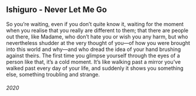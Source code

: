 ## Ishiguro - Never Let Me Go

So you’re waiting, even if you don’t quite know it, waiting for the moment when you realise that you really are different to them; that there are people out there, like Madame, who don’t hate you or wish you any harm, but who nevertheless shudder at the very thought of you—of how you were brought into this world and why—and who dread the idea of your hand brushing against theirs.
The first time you glimpse yourself through the eyes of a person like that, it’s a cold moment.
It’s like walking past a mirror you’ve walked past every day of your life, and suddenly it shows you something else, something troubling and strange.


###### 2020